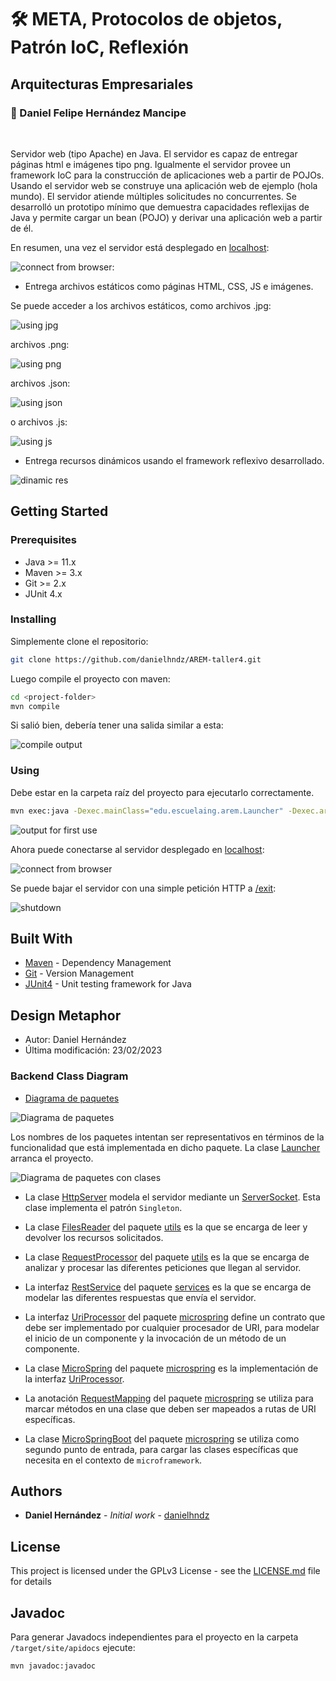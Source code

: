 # :hammer_and_wrench: META, Protocolos de objetos, Patrón IoC, Reflexión

## Arquitecturas Empresariales

### :pushpin: Daniel Felipe Hernández Mancipe

<br/>

Servidor web (tipo Apache) en Java. El servidor es capaz de entregar páginas html e imágenes tipo png. Igualmente el servidor provee un framework IoC para la construcción de aplicaciones web a partir de POJOs. Usando el servidor web se construye una aplicación web de ejemplo (hola mundo). El servidor atiende múltiples solicitudes no concurrentes. Se desarrolló un prototipo mínimo que demuestra capacidades reflexijas de Java y permite cargar un bean (POJO) y derivar una aplicación web a partir de él.

En resumen, una vez el servidor está desplegado en [localhost](https://localhost:35000/):

![connect from browser](../media/using2.png?raw=true):

- Entrega archivos estáticos como páginas HTML, CSS, JS e imágenes.

Se puede acceder a los archivos estáticos, como archivos .jpg:

![using jpg](../media/using3.png?raw=true)

archivos .png:

![using png](../media/using4.png?raw=true)

archivos .json:

![using json](../media/using5.png?raw=true)

o archivos .js:

![using js](../media/using6.png?raw=true)

- Entrega recursos dinámicos usando el framework reflexivo desarrollado.

![dinamic res](../media/using7.png?raw=true)

## Getting Started

### Prerequisites

- Java >= 11.x
- Maven >= 3.x
- Git >= 2.x
- JUnit 4.x

### Installing

Simplemente clone el repositorio:

```bash
git clone https://github.com/danielhndz/AREM-taller4.git
```

Luego compile el proyecto con maven:

```bash
cd <project-folder>
mvn compile
```

Si salió bien, debería tener una salida similar a esta:

![compile output](../media/mvn_compile.png?raw=true)

### Using

Debe estar en la carpeta raíz del proyecto para ejecutarlo correctamente.

```bash
mvn exec:java -Dexec.mainClass="edu.escuelaing.arem.Launcher" -Dexec.args="edu.escuelaing.arem.microspring.Controllers"
```

![output for first use](../media/using1.png?raw=true)

Ahora puede conectarse al servidor desplegado en [localhost](https://localhost:35000/):

![connect from browser](../media/using2.png?raw=true)

Se puede bajar el servidor con una simple petición HTTP a [/exit](https://localhost:35000/exit):

![shutdown](../media/shutdown.png?raw=true)

## Built With

- [Maven](https://maven.apache.org/) - Dependency Management
- [Git](https://git-scm.com/) - Version Management
- [JUnit4](https://junit.org/junit4/) - Unit testing framework for Java

## Design Metaphor

- Autor: Daniel Hernández
- Última modificación: 23/02/2023

### Backend Class Diagram

- [Diagrama de paquetes](/src/main/java/edu/escuelaing/arem/)

![Diagrama de paquetes](../media/pkgs.png?raw=true)

Los nombres de los paquetes intentan ser representativos en términos de la funcionalidad que está implementada en dicho paquete. La clase [Launcher](/src/main/java/edu/escuelaing/arem/Launcher.java) arranca el proyecto.

![Diagrama de paquetes con clases](../media/pkgs_simple.png?raw=true)

- La clase [HttpServer](/src/main/java/edu/escuelaing/arem/server/HttpServer.java) modela el servidor mediante un [ServerSocket](https://docs.oracle.com/en/java/javase/11/docs/api/java.base/java/net/ServerSocket.html). Esta clase implementa el patrón `Singleton`.

- La clase [FilesReader](/src/main/java/edu/escuelaing/arem/utils/FilesReader.java) del paquete [utils](/src/main/java/edu/escuelaing/arem/utils/) es la que se encarga de leer y devolver los recursos solicitados.

- La clase [RequestProcessor](/src/main/java/edu/escuelaing/arem/utils/FilesReader.java) del paquete [utils](/src/main/java/edu/escuelaing/arem/utils/) es la que se encarga de analizar y procesar las diferentes peticiones que llegan al servidor.

- La interfaz [RestService](/src/main/java/edu/escuelaing/arem/utils/FilesReader.java) del paquete [services](/src/main/java/edu/escuelaing/arem/services/) es la que se encarga de modelar las diferentes respuestas que envía el servidor.

- La interfaz [UriProcessor](/src/main/java/edu/escuelaing/arem/microspring/UriProcessor.java) del paquete [microspring](/src/main/java/edu/escuelaing/arem/microspring/) define un contrato que debe ser implementado por cualquier procesador de URI, para modelar el inicio de un componente y la invocación de un método de un componente.

- La clase [MicroSpring](/src/main/java/edu/escuelaing/arem/microspring/MicroSpringBoot.java) del paquete [microspring](/src/main/java/edu/escuelaing/arem/microspring/) es la implementación de la interfaz [UriProcessor](/src/main/java/edu/escuelaing/arem/microspring/UriProcessor.java).

- La anotación [RequestMapping](/src/main/java/edu/escuelaing/arem/microspring/RequestMapping.java) del paquete [microspring](/src/main/java/edu/escuelaing/arem/microspring/) se utiliza para marcar métodos en una clase que deben ser mapeados a rutas de URI específicas.

- La clase [MicroSpringBoot](/src/main/java/edu/escuelaing/arem/microspring/MicroSpringBoot.java) del paquete [microspring](/src/main/java/edu/escuelaing/arem/microspring/) se utiliza como segundo punto de entrada, para cargar las clases específicas que necesita en el contexto de `microframework`.

## Authors

- **Daniel Hernández** - _Initial work_ - [danielhndz](https://github.com/danielhndz)

## License

This project is licensed under the GPLv3 License - see the [LICENSE.md](LICENSE.md) file for details

## Javadoc

Para generar Javadocs independientes para el proyecto en la carpeta `/target/site/apidocs` ejecute:

```bash
mvn javadoc:javadoc
```
